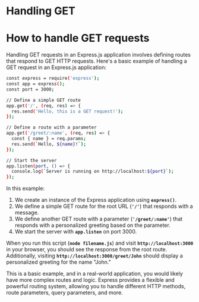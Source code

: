 # Handling GET

# How to handle GET requests

Handling GET requests in an Express.js application involves defining routes that respond to GET HTTP requests. Here's a basic example of handling a GET request in an Express.js application:

```bash
const express = require('express');
const app = express();
const port = 3000;

// Define a simple GET route
app.get('/', (req, res) => {
  res.send('Hello, this is a GET request!');
});

// Define a route with a parameter
app.get('/greet/:name', (req, res) => {
  const { name } = req.params;
  res.send(`Hello, ${name}!`);
});

// Start the server
app.listen(port, () => {
  console.log(`Server is running on http://localhost:${port}`);
});
```

In this example:

1. We create an instance of the Express application using **`express()`**.
2. We define a simple GET route for the root URL (**`'/'`**) that responds with a message.
3. We define another GET route with a parameter (**`'/greet/:name'`**) that responds with a personalized greeting based on the parameter.
4. We start the server with **`app.listen`** on port 3000.

When you run this script (**`node filename.js`**) and visit **`http://localhost:3000`** in your browser, you should see the response from the root route. Additionally, visiting **`http://localhost:3000/greet/John`** should display a personalized greeting for the name "John."

This is a basic example, and in a real-world application, you would likely have more complex routes and logic. Express provides a flexible and powerful routing system, allowing you to handle different HTTP methods, route parameters, query parameters, and more.